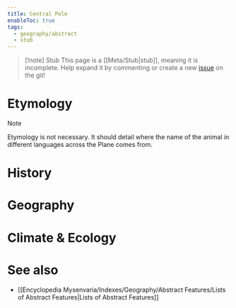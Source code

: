 ```yaml
---
title: Central Pole
enableToc: true
tags:
  - geography/abstract
  - stub
---
```


> [!note] Stub
> This page is a [[Meta/Stub|stub]], meaning it is incomplete. Help expand it by commenting or create a new [issue](https://github.com/RagtimeGal/quartz--encyclopedia-mysenvaria/issues/new/choose) on the git!


# Etymology

> [!note]
> Etymology is not necessary. It should detail where the name of the animal in different languages across the Plane comes from.
# History

# Geography

# Climate & Ecology

# See also
- [[Encyclopedia Mysenvaria/Indexes/Geography/Abstract Features/Lists of Abstract Features|Lists of Abstract Features]]